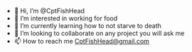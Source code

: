 - 👋 Hi, I’m @CptFishHead
- 👀 I’m interested in working for food
- 🌱 I’m currently learning how to not starve to death 
- 💞️ I’m looking to collaborate on any project you will ask me 
- 📫 How to reach me CptFishHead@gmail.com

<!---
CptFishHead/CptFishHead is a ✨ special ✨ repository because its `README.md` (this file) appears on your GitHub profile.
You can click the Preview link to take a look at your changes.
--->
